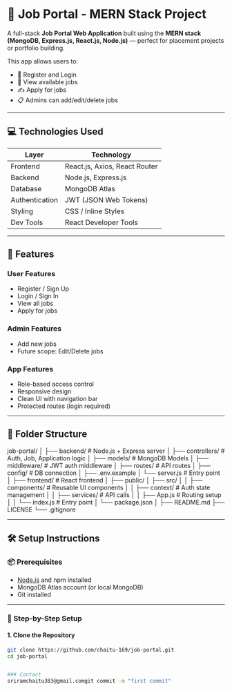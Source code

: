 # 🚀 Job Portal - MERN Stack Project

A full-stack **Job Portal Web Application** built using the **MERN stack (MongoDB, Express.js, React.js, Node.js)** — perfect for placement projects or portfolio building.

This app allows users to:
- 🔐 Register and Login
- 👥 View available jobs
- ✍️ Apply for jobs
- 📋 Admins can add/edit/delete jobs

---

## 💻 Technologies Used

| Layer | Technology |
|-------|------------|
| Frontend | React.js, Axios, React Router |
| Backend | Node.js, Express.js |
| Database | MongoDB Atlas |
| Authentication | JWT (JSON Web Tokens) |
| Styling | CSS / Inline Styles |
| Dev Tools | React Developer Tools |

---

## 🧩 Features

### User Features
- Register / Sign Up
- Login / Sign In
- View all jobs
- Apply for jobs

### Admin Features
- Add new jobs
- Future scope: Edit/Delete jobs

### App Features
- Role-based access control
- Responsive design
- Clean UI with navigation bar
- Protected routes (login required)

---

## 📁 Folder Structure
job-portal/
│
├── backend/             # Node.js + Express server
│   ├── controllers/     # Auth, Job, Application logic
│   ├── models/          # MongoDB Models
│   ├── middleware/      # JWT auth middleware
│   ├── routes/          # API routes
│   ├── config/          # DB connection
│   ├── .env.example
│   └── server.js        # Entry point
│
├── frontend/            # React frontend
│   ├── public/
│   ├── src/
│   │   ├── components/  # Reusable UI components
│   │   ├── context/     # Auth state management
│   │   ├── services/    # API calls
│   │   ├── App.js       # Routing setup
│   │   └── index.js     # Entry point
│   └── package.json
│
├── README.md
├── LICENSE
└── .gitignore


---

## 🛠️ Setup Instructions

### 📦 Prerequisites

- [Node.js](https://nodejs.org/ ) and npm installed
- MongoDB Atlas account (or local MongoDB)
- Git installed

---

### 📝 Step-by-Step Setup

#### 1. Clone the Repository

```bash
git clone https://github.com/chaitu-169/job-portal.git 
cd job-portal


### Contact
sriramchaitu383@gmail.comgit commit -m "first commit"
